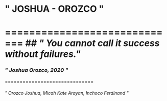 # **" JOSHUA - OROZCO "**
=============================
*## " You cannot call it success without failures."*
=========================================================
### *" Joshua Orozco, 2020 "*
==============================
###### *" Orozco Joshua, Micah Kate Arayan, Inchoco Ferdinand "*